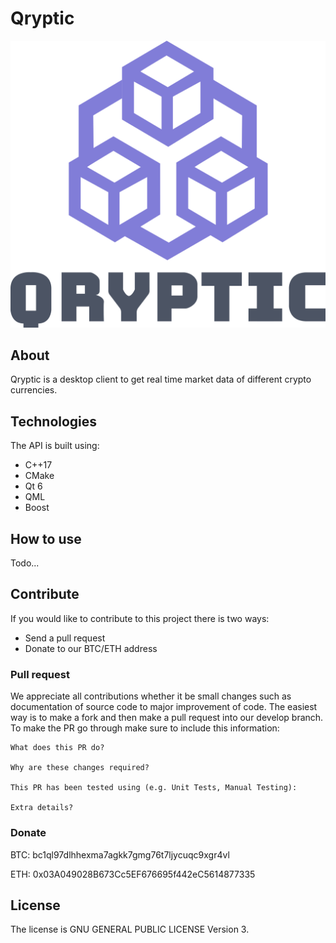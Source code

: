 # Qryptic 
 
![alt text](qryptic-logo.png "Qryptic")

## About
Qryptic is a desktop client to get real time market data of different crypto currencies.

## Technologies

The API is built using:

- C++17
- CMake
- Qt 6
- QML
- Boost

## How to use

Todo...

## Contribute

If you would like to contribute to this project there is two ways:

- Send a pull request
- Donate to our BTC/ETH address

### Pull request

We appreciate all contributions whether it be small changes such as documentation of source code to major improvement of code. The easiest way is to make a fork and then make a pull request into our develop branch. To make the PR go through make sure to include this information:

```
What does this PR do?

Why are these changes required?

This PR has been tested using (e.g. Unit Tests, Manual Testing):

Extra details?
```

### Donate

BTC: bc1ql97dlhhexma7agkk7gmg76t7ljycuqc9xgr4vl

ETH: 0x03A049028B673Cc5EF676695f442eC5614877335

## License

The license is GNU GENERAL PUBLIC LICENSE Version 3.
